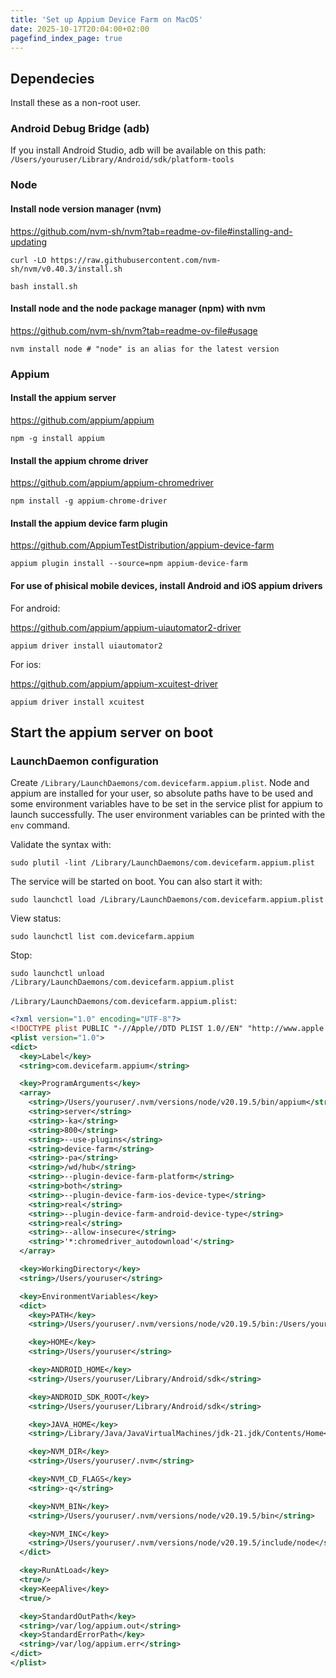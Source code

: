 ```yaml
---
title: 'Set up Appium Device Farm on MacOS'
date: 2025-10-17T20:04:00+02:00
pagefind_index_page: true
---
```


## Dependecies

Install these as a non-root user.

### Android Debug Bridge (adb)

If you install Android Studio, adb will be available on this path: `/Users/youruser/Library/Android/sdk/platform-tools`

### Node

#### Install node version manager (nvm)

https://github.com/nvm-sh/nvm?tab=readme-ov-file#installing-and-updating

```terminal
curl -LO https://raw.githubusercontent.com/nvm-sh/nvm/v0.40.3/install.sh
```
```terminal
bash install.sh
```

#### Install node and the node package manager (npm) with nvm

https://github.com/nvm-sh/nvm?tab=readme-ov-file#usage

```terminal
nvm install node # "node" is an alias for the latest version
```

### Appium

#### Install the appium server

https://github.com/appium/appium

```terminal
npm -g install appium
```

#### Install the appium chrome driver

https://github.com/appium/appium-chromedriver

```terminal
npm install -g appium-chrome-driver
```

#### Install the appium device farm plugin

https://github.com/AppiumTestDistribution/appium-device-farm

```terminal
appium plugin install --source=npm appium-device-farm
```

#### For use of phisical mobile devices, install Android and iOS appium drivers

For android:

https://github.com/appium/appium-uiautomator2-driver

```terminal
appium driver install uiautomator2
```

For ios:

https://github.com/appium/appium-xcuitest-driver

```terminal
appium driver install xcuitest
```

## Start the appium server on boot

### LaunchDaemon configuration

Create `/Library/LaunchDaemons/com.devicefarm.appium.plist`.
Node and appium are installed for your user, so absolute paths have to be used and some environment variables have to be set in the service plist for appium to launch successfully.
The user environment variables can be printed with the `env` command.

Validate the syntax with:

```terminal
sudo plutil -lint /Library/LaunchDaemons/com.devicefarm.appium.plist
```

The service will be started on boot.
You can also start it with:

```terminal
sudo launchctl load /Library/LaunchDaemons/com.devicefarm.appium.plist
```

View status:

```terminal
sudo launchctl list com.devicefarm.appium
```

Stop:

```terminal
sudo launchctl unload /Library/LaunchDaemons/com.devicefarm.appium.plist
```

`/Library/LaunchDaemons/com.devicefarm.appium.plist`:

```xml
<?xml version="1.0" encoding="UTF-8"?>
<!DOCTYPE plist PUBLIC "-//Apple//DTD PLIST 1.0//EN" "http://www.apple.com/DTDs/PropertyList-1.0.dtd">
<plist version="1.0">
<dict>
  <key>Label</key>
  <string>com.devicefarm.appium</string>

  <key>ProgramArguments</key>
  <array>
    <string>/Users/youruser/.nvm/versions/node/v20.19.5/bin/appium</string>
    <string>server</string>
    <string>-ka</string>
    <string>800</string>
    <string>--use-plugins</string>
    <string>device-farm</string>
    <string>-pa</string>
    <string>/wd/hub</string>
    <string>--plugin-device-farm-platform</string>
    <string>both</string>
    <string>--plugin-device-farm-ios-device-type</string>
    <string>real</string>
    <string>--plugin-device-farm-android-device-type</string>
    <string>real</string>
    <string>--allow-insecure</string>
    <string>'*:chromedriver_autodownload'</string>
  </array>

  <key>WorkingDirectory</key>
  <string>/Users/youruser</string>

  <key>EnvironmentVariables</key>
  <dict>
    <key>PATH</key>
    <string>/Users/youruser/.nvm/versions/node/v20.19.5/bin:/Users/youruser/Library/Android/sdk/platform-tools:/usr/local/bin</string>

    <key>HOME</key>
    <string>/Users/youruser</string>

    <key>ANDROID_HOME</key>
    <string>/Users/youruser/Library/Android/sdk</string>

    <key>ANDROID_SDK_ROOT</key>
    <string>/Users/youruser/Library/Android/sdk</string>

    <key>JAVA_HOME</key>
    <string>/Library/Java/JavaVirtualMachines/jdk-21.jdk/Contents/Home</string>

    <key>NVM_DIR</key>
    <string>/Users/youruser/.nvm</string>

    <key>NVM_CD_FLAGS</key>
    <string>-q</string>

    <key>NVM_BIN</key>
    <string>/Users/youruser/.nvm/versions/node/v20.19.5/bin</string>

    <key>NVM_INC</key>
    <string>/Users/youruser/.nvm/versions/node/v20.19.5/include/node</string>
  </dict>

  <key>RunAtLoad</key>
  <true/>
  <key>KeepAlive</key>
  <true/>

  <key>StandardOutPath</key>
  <string>/var/log/appium.out</string>
  <key>StandardErrorPath</key>
  <string>/var/log/appium.err</string>
</dict>
</plist>
```

